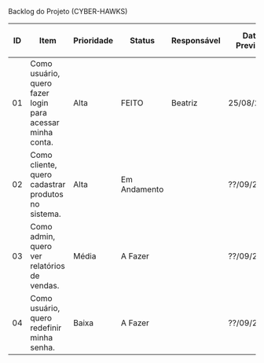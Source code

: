 Backlog do Projeto (CYBER-HAWKS)

| ID  |   Item                                                  | Prioridade| Status        | Responsável  |Data Prevista | Critérios de Aceitação                     |
|-----|-------------------------------------------------------|------------|--------------|--------------|--------------|-------------------------------------------------|
| 01  | Como usuário, quero fazer login para acessar minha conta.| Alta    | FEITO      |    Beatriz            |25/08/2025   | Login com email e senha; mensagem de erro clara.|
| 02  | Como cliente, quero cadastrar produtos no sistema.     | Alta      | Em Andamento |              | ??/09/2025   | Produto salvo no banco; formulário validado.    |
| 03  | Como admin, quero ver relatórios de vendas.            | Média     | A Fazer      |              | ??/09/2025   | Relatório filtrado por data; exportar em PDF.   |
| 04  | Como usuário, quero redefinir minha senha.             | Baixa     | A Fazer      |              | ??/09/2025   | Link de redefinição enviado por e-mail.         |

